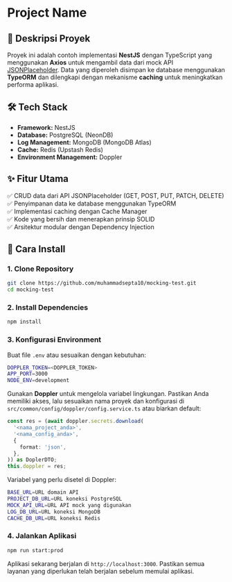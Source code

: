 # Project Name

## 📌 **Deskripsi Proyek**

Proyek ini adalah contoh implementasi **NestJS** dengan TypeScript yang menggunakan **Axios** untuk mengambil data dari mock API [JSONPlaceholder](https://jsonplaceholder.typicode.com). Data yang diperoleh disimpan ke database menggunakan **TypeORM** dan dilengkapi dengan mekanisme **caching** untuk meningkatkan performa aplikasi.

## 🛠️ **Tech Stack**

- **Framework:** NestJS
- **Database:** PostgreSQL (NeonDB)
- **Log Management:** MongoDB (MongoDB Atlas)
- **Cache:** Redis (Upstash Redis)
- **Environment Management:** Doppler

## ✨ **Fitur Utama**

✅ CRUD data dari API JSONPlaceholder (GET, POST, PUT, PATCH, DELETE)  
✅ Penyimpanan data ke database menggunakan TypeORM  
✅ Implementasi caching dengan Cache Manager  
✅ Kode yang bersih dan menerapkan prinsip SOLID  
✅ Arsitektur modular dengan Dependency Injection

## 🚀 **Cara Install**

### 1. Clone Repository

```sh
git clone https://github.com/muhammadsepta10/mocking-test.git
cd mocking-test
```

### 2. Install Dependencies

```sh
npm install
```

### 3. Konfigurasi Environment

Buat file `.env` atau sesuaikan dengan kebutuhan:

```sh
DOPPLER_TOKEN=<DOPPLER_TOKEN>
APP_PORT=3000
NODE_ENV=development
```

Gunakan **Doppler** untuk mengelola variabel lingkungan. Pastikan Anda memiliki akses, lalu sesuaikan nama proyek dan konfigurasi di `src/common/config/doppler/config.service.ts` atau biarkan default:

```typescript
const res = (await doppler.secrets.download(
  '<nama_project_anda>',
  '<nama_config_anda>',
  {
    format: 'json',
  },
)) as DoplerDTO;
this.doppler = res;
```

Variabel yang perlu disetel di Doppler:

```sh
BASE_URL=URL domain API
PROJECT_DB_URL=URL koneksi PostgreSQL
MOCK_API_URL=URL API mock yang digunakan
LOG_DB_URL=URL koneksi MongoDB
CACHE_DB_URL=URL koneksi Redis
```

### 4. Jalankan Aplikasi

```sh
npm run start:prod
```

Aplikasi sekarang berjalan di `http://localhost:3000`. Pastikan semua layanan yang diperlukan telah berjalan sebelum memulai aplikasi.
